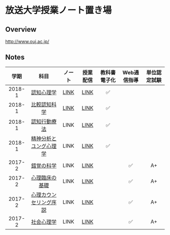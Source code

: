 # 放送大学授業ノート置き場

## Overview
http://www.ouj.ac.jp/

## Notes
| 学期 | 科目 | ノート | 授業配信 | 教科書電子化 | Web通信指導 | 単位認定試験 |
|:---:|:---:|:---:|:---:|:---:|:---:|:---:|
| 2018-1 | [認知心理学](https://www.ouj.ac.jp/hp/kamoku/H30/kyouyou/C/sinri/1528904.html) | [LINK](1528904認知心理学/認知心理学.md) | [LINK](https://vod.ouj.ac.jp/view/ouj/#/navi/vod?ca=124) | ✅ | | |
| 2018-1 | [比較認知科学](https://www.ouj.ac.jp/hp/kamoku/H30/kyouyou/C/sinri/1529188.html) | [LINK](1529188比較認知科学/比較認知科学.md) | [LINK](https://vod.ouj.ac.jp/view/ouj/#/navi/vod?ca=128) | ✅ | | |
| 2018-1 | [認知行動療法](https://www.ouj.ac.jp/hp/kamoku/H30/kyouyou/C/sinri/1528963.html) | LINK | [LINK](https://vod.ouj.ac.jp/view/ouj/#/navi/vod?ca=136) | ✅ | | |
| 2018-1 | [精神分析とユング心理学](https://www.ouj.ac.jp/hp/kamoku/H30/kyouyou/C/sinri/1529226.html) | LINK | [LINK](https://vod.ouj.ac.jp/view/ouj/#/navi/vod?ca=135) | ✅ | | |
| 2017-2 | [錯覚の科学](https://www.ouj.ac.jp/hp/kamoku/H30/kyouyou/C/sinri/1528939.html) | LINK | [LINK](https://vod.ouj.ac.jp/view/ouj/#/navi/vod?ca=123) | | ✅ | A+ |
| 2017-2 | [心理臨床の基礎](https://www.ouj.ac.jp/hp/kamoku/H30/kyouyou/C/sinri/1528980.html) | LINK | [LINK](https://vod.ouj.ac.jp/view/ouj/#/navi/vod?ca=133s) | | ✅ | A+ |
| 2017-2 | [心理カウンセリング序説](https://www.ouj.ac.jp/hp/kamoku/H30/kyouyou/C/sinri/1529056.html) | LINK | [LINK](https://vod.ouj.ac.jp/view/ouj/#/navi/vod?ca=134) | | ✅ | A+ |
| 2017-2 | [社会心理学](https://www.ouj.ac.jp/hp/kamoku/H30/kyouyou/C/sinri/1528955.html) | LINK | [LINK](https://vod.ouj.ac.jp/view/ouj/#/navi/vod?ca=130) | | ✅ | A+ |

